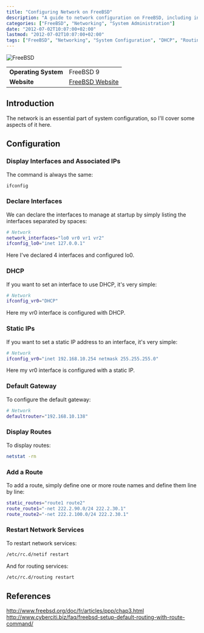 ```yaml
---
title: "Configuring Network on FreeBSD"
description: "A guide to network configuration on FreeBSD, including interface configuration, static IP settings, DHCP, routing, and more"
categories: ["FreeBSD", "Networking", "System Administration"]
date: "2012-07-02T10:07:00+02:00"
lastmod: "2012-07-02T10:07:00+02:00"
tags: ["FreeBSD", "Networking", "System Configuration", "DHCP", "Routing"]
---
```


![FreeBSD](../../static/images/poweredbyfreebsd.avif)


|||
|-|-|
| **Operating System** | FreeBSD 9 |
| **Website** | [FreeBSD Website](https://www.freebsd.org) |


## Introduction

The network is an essential part of system configuration, so I'll cover some aspects of it here.

## Configuration

### Display Interfaces and Associated IPs

The command is always the same:

```bash
ifconfig
```

### Declare Interfaces

We can declare the interfaces to manage at startup by simply listing the interfaces separated by spaces:

```bash
# Network
network_interfaces="lo0 vr0 vr1 vr2"
ifconfig_lo0="inet 127.0.0.1"
```

Here I've declared 4 interfaces and configured lo0.

### DHCP

If you want to set an interface to use DHCP, it's very simple:

```bash
# Network
ifconfig_vr0="DHCP"
```

Here my vr0 interface is configured with DHCP.

### Static IPs

If you want to set a static IP address to an interface, it's very simple:

```bash
# Network
ifconfig_vr0="inet 192.168.10.254 netmask 255.255.255.0"
```

Here my vr0 interface is configured with a static IP.

### Default Gateway

To configure the default gateway:

```bash
# Network
defaultrouter="192.168.10.138"
```

### Display Routes

To display routes:

```bash
netstat -rn
```

### Add a Route

To add a route, simply define one or more route names and define them line by line:

```bash
static_routes="route1 route2"
route_route1="-net 222.2.90.0/24 222.2.30.1"
route_route2="-net 222.2.100.0/24 222.2.30.1"
```

### Restart Network Services

To restart network services:

```bash
/etc/rc.d/netif restart
```

And for routing services:

```bash
/etc/rc.d/routing restart
```

## References

http://www.freebsd.org/doc/fr/articles/ppp/chap3.html  
http://www.cyberciti.biz/faq/freebsd-setup-default-routing-with-route-command/
